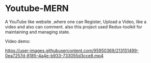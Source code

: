 # Youtube-MERN

A YouTube like website ,where one can Register, Upload a Video, like a video and also can comment.
also this project used Redux-toolkit for maintaining and managing state.


Video demo:

https://user-images.githubusercontent.com/95950369/213151499-0ea7257d-8185-4a4e-b933-733055d3cce8.mp4
